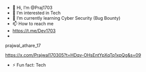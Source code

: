 - 👋 Hi, I’m @Praj1703
- 👀 I’m interested in Tech
- 🌱 I’m currently learning Cyber Security (Bug Bounty)
- 📫 How to reach me
- https://t.me/Dev1703
- 
prajwal_athare_17

https://x.com/Prajwal170305?t=HDqv-OHsEntYpXqTp1xpQg&s=09
- ⚡ Fun fact: Tech 

<!---
Praj1703/Praj1703 is a ✨ special ✨ repository because its `README.md` (this file) appears on your GitHub profile.
You can click the Preview link to take a look at your changes.
--->
